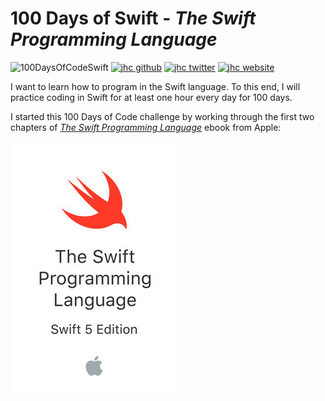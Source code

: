 # 100 Days of Swift - *The Swift Programming Language*

![100DaysOfCodeSwift](https://img.shields.io/badge/100DaysOfCode-Swift-FA7343.svg?style=flat&logo=swift)
[![jhc github](https://img.shields.io/badge/GitHub-jhrcook-lightgrey.svg?style=flat&logo=github)](https://github.com/jhrcook)
[![jhc twitter](https://img.shields.io/badge/Twitter-JoshDoesaThing-00aced.svg?style=flat&logo=twitter)](https://twitter.com/JoshDoesa)
[![jhc website](https://img.shields.io/badge/Website-JoshDoesaThing-5087B2.svg?style=flat&logo=telegram)](https://www.joshdoesathing.com)

I want to learn how to program in the Swift language. To this end, I will practice coding in Swift for at least one hour every day for 100 days.

I started this 100 Days of Code challenge by working through the first two chapters of [*The Swift Programming Language*](https://books.apple.com/us/book/the-swift-programming-language-swift-5-0/id881256329) ebook from Apple:

[![](./TheSwiftProgrammingLanguage_cover.jpg)](https://books.apple.com/us/book/the-swift-programming-language-swift-5-0/id881256329)
